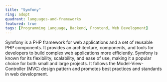 ```yaml
---
title: "Symfony"
ring: adopt
quadrant: languages-and-frameworks
featured: true
tags: [Programming Language, Backend, Frontend, Web Development]
---
```


Symfony is a PHP framework for web applications and a set of reusable PHP components. It provides an architecture, components, and tools for developers to build complex web applications more efficiently. Symfony is known for its flexibility, scalability, and ease of use, making it a popular choice for both small and large projects. It follows the Model-View-Controller (MVC) design pattern and promotes best practices and standards in web development.